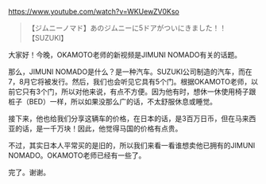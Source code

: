 https://www.youtube.com/watch?v=WKUewZV0Kso

> 【ジムニーノマド】あのジムニーに5ドアがついにきました！！【SUZUKI】 

大家好！今晚，OKAMOTO老师的新视频是JIMUNI NOMADO有关的话题。

那么，JIMUNI NOMADO是什么？是一种汽车。SUZUKI公司制造的汽车，而在7，8月它将被发行。然后，我们也会听见它具有5个门。根据OKAMOTO老师，以前它只有3个门，所以对他来说，有点不方便。因为他有时，想休一休使用椅子跟桩子（BED）一样，所以如果没那么广的话，不太舒服休息或睡觉。

接下来，他也给我们分享这辆车的价格，在日本的话，是3百万日币，但在马来西亚的话，是一千万块！因此，他觉得马国的价格有点贵。

不过，其实日本人平常买的是旧的，所以我们来看一看谁想卖他已拥有的JIMUNI NOMADO。OKAMOTO老师已经有一些了。

完了。谢谢。
